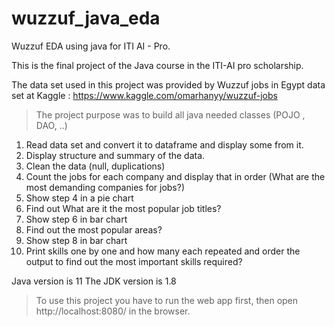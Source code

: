 # wuzzuf_java_eda
 Wuzzuf EDA using java for ITI AI - Pro.

This is the final project of the Java course in the ITI-AI pro scholarship.

The data set used in this project was provided by Wuzzuf jobs in Egypt data set at Kaggle : https://www.kaggle.com/omarhanyy/wuzzuf-jobs

> The project purpose was to build all java needed classes (POJO , DAO, ..)

1. Read data set and convert it to dataframe and display some from it.
2. Display structure and summary of the data.
3. Clean the data (null, duplications)
4. Count the jobs for each company and display that in order (What are the most demanding companies for jobs?)
5. Show step 4 in a pie chart
6. Find out What are it the most popular job titles?
7. Show step 6 in bar chart
8. Find out the most popular areas?
9. Show step 8 in bar chart
10. Print skills one by one and how many each repeated and order the output to find out the most important skills required?


 
Java version is 11
The JDK version is 1.8

> To use this project you have to run the web app first, then open http://localhost:8080/ in the browser.
